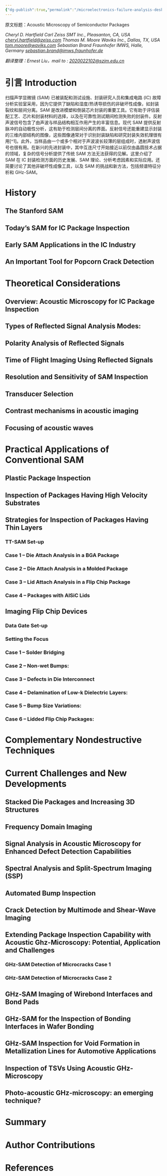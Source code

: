 ```yaml
---
{"dg-publish":true,"permalink":"/microelectronics-failure-analysis-desk-reference-7th-edition/section-2-incoming-inspection-tools/3/"}
---
```



原文标题：Acoustic Microscopy of Semiconductor Packages

*Cheryl D. Hartfield*
*Carl Zeiss SMT Inc., Pleasanton, CA, USA*
*cheryl.hartfield@zeiss.com*
*Thomas M. Moore*
*Waviks Inc., Dallas, TX, USA*
*tom.moore@waviks.com*
*Sebastian Brand*
*Fraunhofer IMWS, Halle, Germany*
*sebastian.brand@imws.fraunhofer.de*

*翻译整理：Ernest Liu，mail to : 2020022102@szjm.edu.cn*

# 引言 Introduction

扫描声学显微镜 (SAM) 已被装配和测试设施、封装研究人员和集成电路 (IC) 故障分析实验室采用，因为它提供了缺陷和湿度/热诱导损伤的非破坏性成像，如封装裂纹和层间分离。SAM 是改进模塑和倒装芯片封装的重要工具。它有助于评估装配工艺、芯片和封装材料的选择，以及在可靠性测试期间检测失败的封装件。反射声波信号包含了由声波与样品结构相互作用产生的丰富信息。现代 SAM 提供反射脉冲的自动极性分析，这有助于检测层间分离的界面。反射信号还能重建显示封装的三维内部结构的图像，这些图像通常对于识别封装缺陷和研究封装失效机理很有用[^1]。此外，当样品由一个或多个相对于声波波长较薄的层组成时，透射声波信号也很有用。在新兴的先进封装中，其中互连尺寸开始接近以前仅由晶圆技术占据的领域，复杂的信号分析提供了传统 SAM 方法无法获得的见解。这里介绍了 SAM 在 IC 封装检测方面的历史发展、SAM 理论、分析考虑因素和实际应用。还简要讨论了其他非破坏性成像工具，以及 SAM 的挑战和新方法，包括频谱特征分析和 GHz-SAM。

# History

## The Stanford SAM

## Today’s SAM for IC Package Inspection

## Early SAM Applications in the IC Industry

## An Important Tool for Popcorn Crack Detection

# Theoretical Considerations

## Overview: Acoustic Microscopy for IC Package Inspection

## Types of Reflected Signal Analysis Modes:

## Polarity Analysis of Reflected Signals


## Time of Flight Imaging Using Reflected Signals


## Resolution and Sensitivity of SAM Inspection

## Transducer Selection


## Contrast mechanisms in acoustic imaging


## Focusing of acoustic waves


# Practical Applications of Conventional SAM

## Plastic Package Inspection

## Inspection of Packages Having High Velocity Substrates

## Strategies for Inspection of Packages Having Thin Layers

### TT-SAM Set-up

### Case 1 – Die Attach Analysis in a BGA Package

### Case 2 – Die Attach Analysis in a Molded Package

### Case 3 – Lid Attach Analysis in a Flip Chip Package

### Case 4 – Packages with AlSiC Lids

## Imaging Flip Chip Devices

### Data Gate Set-up

### Setting the Focus

### Case 1 – Solder Bridging

### Case 2 – Non-wet Bumps:

### Case 3 – Defects in Die Interconnect

### Case 4 – Delamination of Low-k Dielectric Layers:

### Case 5 – Bump Size Variations:

### Case 6 – Lidded Flip Chip Packages:

# Complementary Nondestructive Techniques

# Current Challenges and New Developments

## Stacked Die Packages and Increasing 3D Structures

## Frequency Domain Imaging

## Signal Analysis in Acoustic Microscopy for Enhanced Defect Detection Capabilities

## Spectral Analysis and Split-Spectrum Imaging (SSP)

## Automated Bump Inspection

## Crack Detection by Multimode and Shear-Wave Imaging


## Extending Package Inspection Capability with Acoustic Ghz-Microscopy: Potential, Application and Challenges


### GHz-SAM Detection of Microcracks Case 1

### GHz-SAM Detection of Microcracks Case 2

## GHz-SAM Imaging of Wirebond Interfaces and Bond Pads


## GHz-SAM for the Inspection of Bonding Interfaces in Wafer Bonding


## GHz-SAM Inspection for Void Formation in Metallization Lines for Automotive Applications

## Inspection of TSVs Using Acoustic GHz-Microscopy


## Photo-acoustic GHz-microscopy: an emerging technique?

# Summary


# Author Contributions


# References

